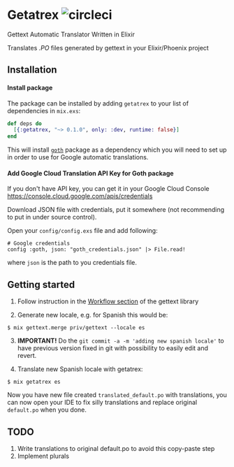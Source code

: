 # Getatrex ![circleci](https://circleci.com/gh/alexfilatov/getatrex.svg?style=shield)

Gettext Automatic Translator Written in Elixir

Translates *.PO* files generated by gettext in your Elixir/Phoenix project

## Installation

#### Install package

The package can be installed by adding `getatrex` to your list of dependencies in `mix.exs`:

```elixir
def deps do
  [{:getatrex, "~> 0.1.0", only: :dev, runtime: false}]
end
```

This will install [`goth`](https://github.com/peburrows/goth) package as a dependency which you will need to set up in order to use for Google automatic translations.

#### Add Google Cloud Translation API Key for Goth package

If you don't have API key, you can get it in your Google Cloud Console https://console.cloud.google.com/apis/credentials

Download JSON file with credentials, put it somewhere (not recommending to put in under source control).

Open your `config/config.exs` file and add following:
```
# Google credentials
config :goth, json: "goth_credentials.json" |> File.read!

```  
where `json` is the path to you credentials file.

## Getting started

1. Follow instruction in the [Workflow section](https://github.com/elixir-lang/gettext#workflow) of the gettext library

2. Generate new locale, e.g. for Spanish this would be:
```
$ mix gettext.merge priv/gettext --locale es
```
3. **IMPORTANT!** Do the `git commit -a -m 'adding new spanish locale'` to have previous version fixed in git with possibility to easily edit and revert.

4. Translate new Spanish locale with getatrex:
```
$ mix getatrex es
```

Now you have new file created `translated_default.po` with translations, you can now open your IDE to fix silly translations and replace original `default.po` when you done.

## TODO

1. Write translations to original default.po to avoid this copy-paste step
2. Implement plurals
